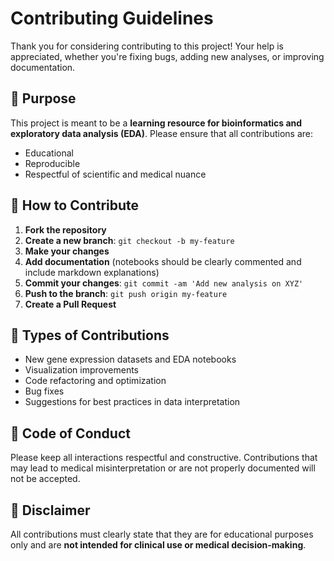 # Contributing Guidelines

Thank you for considering contributing to this project! Your help is appreciated, whether you're fixing bugs, adding new analyses, or improving documentation.

## 🧠 Purpose

This project is meant to be a **learning resource for bioinformatics and exploratory data analysis (EDA)**. Please ensure that all contributions are:
- Educational
- Reproducible
- Respectful of scientific and medical nuance

## 🚀 How to Contribute

1. **Fork the repository**
2. **Create a new branch**: `git checkout -b my-feature`
3. **Make your changes**
4. **Add documentation** (notebooks should be clearly commented and include markdown explanations)
5. **Commit your changes**: `git commit -am 'Add new analysis on XYZ'`
6. **Push to the branch**: `git push origin my-feature`
7. **Create a Pull Request**

## 📁 Types of Contributions

- New gene expression datasets and EDA notebooks
- Visualization improvements
- Code refactoring and optimization
- Bug fixes
- Suggestions for best practices in data interpretation

## 🙏 Code of Conduct

Please keep all interactions respectful and constructive. Contributions that may lead to medical misinterpretation or are not properly documented will not be accepted.

## 📜 Disclaimer

All contributions must clearly state that they are for educational purposes only and are **not intended for clinical use or medical decision-making**.
